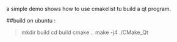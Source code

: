 a simple demo shows how to use cmakelist tu build a qt program.

##build on ubuntu :

>mkdir build
>cd build 
>cmake ..
>make -j4
>./CMake_Qt
